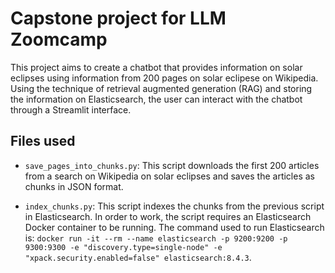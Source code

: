 # Capstone project for LLM Zoomcamp

This project aims to create a chatbot that provides information on solar eclipses using information from 200 pages on solar eclipese on Wikipedia. Using the technique of retrieval augmented generation (RAG) and storing the information on Elasticsearch, the user can interact with the chatbot through a Streamlit interface.

## Files used

* `save_pages_into_chunks.py`: This script downloads the first 200 articles from a search on Wikipedia on solar eclipses and saves the articles as chunks in JSON format.

* `index_chunks.py`: This script indexes the chunks from the previous script in Elasticsearch. In order to work, the script requires an Elasticsearch Docker container to be running. The command used to run Elasticsearch is: `docker run -it --rm --name elasticsearch -p 9200:9200 -p 9300:9300 -e "discovery.type=single-node" -e "xpack.security.enabled=false" elasticsearch:8.4.3`.
